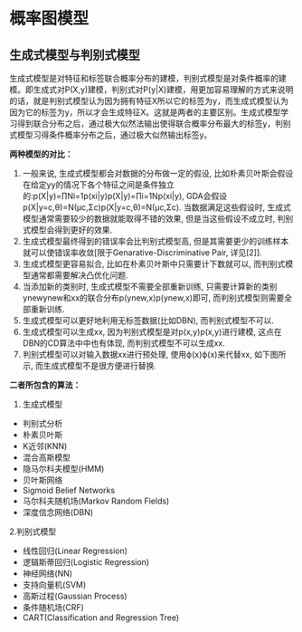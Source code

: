 # 概率图模型

## 生成式模型与判别式模型
生成式模型是对特征和标签联合概率分布的建模，判别式模型是对条件概率的建模。即生成式对P(X,y)建模，判别式对P(y|X)建模，用更加容易理解的方式来说明的话，就是判别式模型认为因为拥有特征X所以它的标签为y，而生成式模型认为因为它的标签为y，所以才会生成特征X。这就是两者的主要区别。生成式模型学习得到联合分布之后，通过极大似然法输出使得联合概率分布最大的标签y，判别式模型习得条件概率分布之后，通过极大似然输出标签y。

**两种模型的对比：**
1. 一般来说, 生成式模型都会对数据的分布做一定的假设, 比如朴素贝叶斯会假设在给定yy的情况下各个特征之间是条件独立的:p(X|y)=∏Ni=1p(xi|y)p(X|y)=∏i=1Np(xi|y), GDA会假设
p(X|y=c,θ)=N(μc,Σc)p(X|y=c,θ)=N(μc,Σc). 当数据满足这些假设时, 生成式模型通常需要较少的数据就能取得不错的效果, 但是当这些假设不成立时, 判别式模型会得到更好的效果.
2. 生成式模型最终得到的错误率会比判别式模型高, 但是其需要更少的训练样本就可以使错误率收敛[限于Genarative-Discriminative Pair, 详见[2]].
3. 生成式模型更容易拟合, 比如在朴素贝叶斯中只需要计下数就可以, 而判别式模型通常都需要解决凸优化问题.
4. 当添加新的类别时, 生成式模型不需要全部重新训练, 只需要计算新的类别ynewynew和xx的联合分布p(ynew,x)p(ynew,x)即可, 而判别式模型则需要全部重新训练.
5. 生成式模型可以更好地利用无标签数据(比如DBN), 而判别式模型不可以.
6. 生成式模型可以生成xx, 因为判别式模型是对p(x,y)p(x,y)进行建模, 这点在DBN的CD算法中中也有体现, 而判别式模型不可以生成xx.
7. 判别式模型可以对输入数据xx进行预处理, 使用ϕ(x)ϕ(x)来代替xx, 如下图所示, 而生成式模型不是很方便进行替换.

**二者所包含的算法：**
1. 生成式模型
* 判别式分析
* 朴素贝叶斯
* K近邻(KNN)
* 混合高斯模型
* 隐马尔科夫模型(HMM)
* 贝叶斯网络
* Sigmoid Belief Networks
* 马尔科夫随机场(Markov Random Fields)
* 深度信念网络(DBN)

2.判别式模型
* 线性回归(Linear Regression)
* 逻辑斯蒂回归(Logistic Regression)
* 神经网络(NN)
* 支持向量机(SVM)
* 高斯过程(Gaussian Process)
* 条件随机场(CRF)
* CART(Classification and Regression Tree)
  
  




